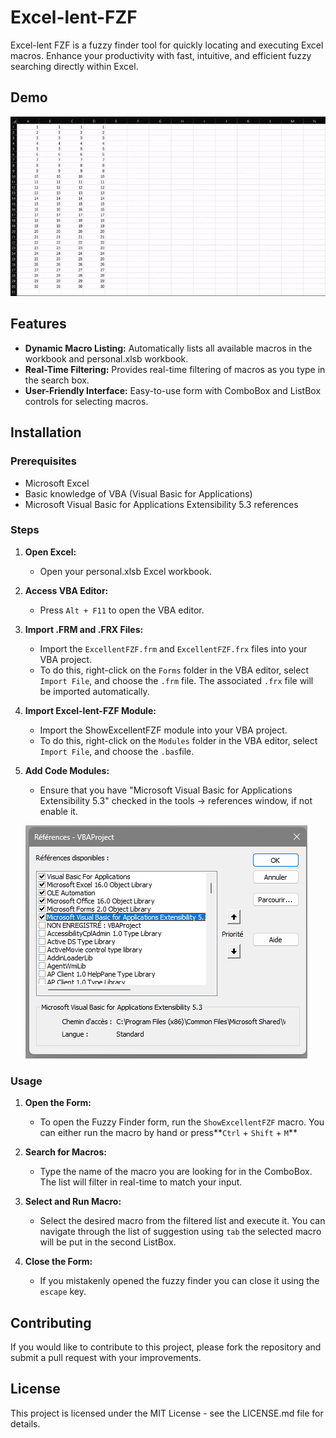 # Excel-lent-FZF
Excel-lent FZF is a fuzzy finder tool for quickly locating and executing Excel macros. Enhance your productivity with fast, intuitive, and efficient fuzzy searching directly within Excel.

## Demo

![Excel-lent-FZF Demo](images/ExcellentFZF_demo.gif)

## Features

- **Dynamic Macro Listing:** Automatically lists all available macros in the workbook and personal.xlsb workbook.
- **Real-Time Filtering:** Provides real-time filtering of macros as you type in the search box.
- **User-Friendly Interface:** Easy-to-use form with ComboBox and ListBox controls for selecting macros.

## Installation

### Prerequisites

- Microsoft Excel
- Basic knowledge of VBA (Visual Basic for Applications)
- Microsoft Visual Basic for Applications Extensibility 5.3 references

### Steps

1. **Open Excel:**
   - Open your personal.xlsb Excel workbook.

2. **Access VBA Editor:**
   - Press `Alt + F11` to open the VBA editor.

3. **Import .FRM and .FRX Files:**
   - Import the `ExcellentFZF.frm` and `ExcellentFZF.frx` files into your VBA project.
   - To do this, right-click on the `Forms` folder in the VBA editor, select `Import File`, and choose the `.frm` file. The associated `.frx` file will be imported automatically.

4. **Import Excel-lent-FZF Module:**
   - Import the ShowExcellentFZF module into your VBA project.
   - To do this, right-click on the `Modules` folder in the VBA editor, select `Import File`, and choose the `.bas`file.

5. **Add Code Modules:**
   - Ensure that you have "Microsoft Visual Basic for Applications Extensibility 5.3" checked in the tools -> references window, if not enable it.

   ![references](images/references.png)

### Usage

1. **Open the Form:**
   - To open the Fuzzy Finder form, run the `ShowExcellentFZF` macro. You can either run the macro by hand or press**`Ctrl` + `Shift` + `M`**

2. **Search for Macros:**
   - Type the name of the macro you are looking for in the ComboBox. The list will filter in real-time to match your input.

3. **Select and Run Macro:**
   - Select the desired macro from the filtered list and execute it. You can navigate through the list of suggestion using `tab` the selected macro will be put in the second ListBox. 

4. **Close the Form:**
   - If you mistakenly opened the fuzzy finder you can close it using the `escape` key.

## Contributing

If you would like to contribute to this project, please fork the repository and submit a pull request with your improvements.

## License

This project is licensed under the MIT License - see the LICENSE.md file for details.
